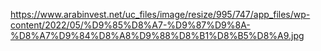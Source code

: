 https://www.arabinvest.net/uc_files/image/resize/995/747/app_files/wp-content/2022/05/%D9%85%D8%A7-%D9%87%D9%8A-%D8%A7%D9%84%D8%A8%D9%88%D8%B1%D8%B5%D8%A9.jpg
